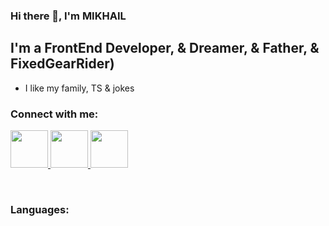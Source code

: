 ### Hi there 👋, I'm MIKHAIL

## I'm a FrontEnd Developer, & Dreamer, & Father, & FixedGearRider)

- I like my family, TS & jokes

### Connect with me:

<p>
<a href="https://www.linkedin.com/in/mikhail-yachnik-91277922b/" target="_blank">
<img width="60px" src="https://img2.freepng.ru/20180518/yk/kisspng-computer-icons-linkedin-5aff0283a31f04.0344839015266617636682.jpg"/>
</a>
<a href="https://www.instagram.com/krblnj/" target="_blank">
<img width="60px" src="https://w7.pngwing.com/pngs/730/864/png-transparent-instagram-logo-computer-icons-insta-logo-text-computer-icons-circle.png"/>
</a>
<a href="https://t.me/krblnj" target="_blank">
<img width="60px" src="https://cdn2.vectorstock.com/i/1000x1000/80/31/telegram-logo-icon-vector-29228031.jpg"/>
</a>
</p>
<br/>

### Languages:

<!--
**YACHNIKMIKHAIL/YACHNIKMIKHAIL** is a ✨ _special_ ✨ repository because its `README.md` (this file) appears on your GitHub profile.

Here are s
- 🔭 I’m currently working on ...
- 🌱 I’m currently learning ...
- 👯 I’m looking to collaborate on ...
- 🤔 I’m looking for help with ...
- 💬 Ask me about ...
- 📫 How to reach me: ...
- 😄 Pronouns: ...
- ⚡ Fun fact: ...
-->
